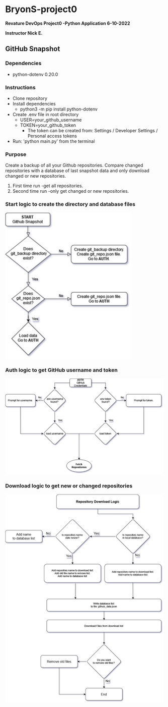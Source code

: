 # BryonS-project0

**Revature DevOps Project0 -Python Application 6-10-2022**

**Instructor Nick E.**

## GitHub Snapshot

### Dependencies

- python-dotenv 0.20.0
<!-- - requests 2.28.0 -->

### Instructions

- Clone repository
- Install dependencies
  - python3 -m pip install python-dotenv
- Create .env file in root directory
  - USER=your_github_username
  - TOKEN=your_github_token
    - The token can be created from: Settings / Developer Settings / Personal access tokens
- Run: 'python main.py' from the terminal

### Purpose

Create a backup of all your Github repositories. Compare changed repositories with a database of last snapshot data and only download changed or new repositories.

1. First time run -get all repositories.
2. Second time run -only get changed or new repositories.

### Start logic to create the directory and database files

<img src="images/start.jpg" alt="start logic to create the directory and database files" width="400px">

### Auth logic to get GitHub username and token

<img src="images/auth.jpg" alt="Auth logic to get GitHub username and token" width="600px">

### Download logic to get new or changed repositories

<img src="images/download.jpg" alt="Download logic to get new or changed repositories" width="600px">
